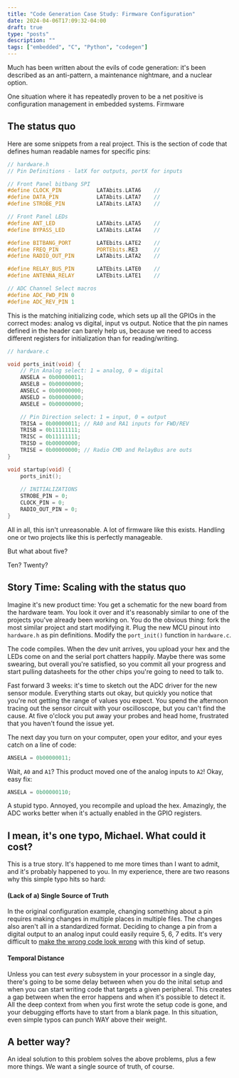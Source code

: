 ```yaml
---
title: "Code Generation Case Study: Firmware Configuration"
date: 2024-04-06T17:09:32-04:00
draft: true
type: "posts"
description: ""
tags: ["embedded", "C", "Python", "codegen"]
---
```


Much has been written about the evils of code generation: it's been described as an anti-pattern, a maintenance nightmare, and a nuclear option. 

One situation where it has repeatedly proven to be a net positive is configuration management in embedded systems. Firmware 

## The status quo

Here are some snippets from a real project. This is the section of code that defines human readable names for specific pins:

```c
// hardware.h
// Pin Definitions - latX for outputs, portX for inputs

// Front Panel bitbang SPI
#define CLOCK_PIN           LATAbits.LATA6    //
#define DATA_PIN            LATAbits.LATA7    // 
#define STROBE_PIN          LATAbits.LATA3    // 

// Front Panel LEDs
#define ANT_LED             LATAbits.LATA5    // 
#define BYPASS_LED          LATAbits.LATA4    // 

#define BITBANG_PORT        LATEbits.LATE2    // 
#define FREQ_PIN            PORTEbits.RE3     // 
#define RADIO_OUT_PIN       LATAbits.LATA2    // 

#define RELAY_BUS_PIN       LATEbits.LATE0    // 
#define ANTENNA_RELAY       LATEbits.LATE1    // 

// ADC Channel Select macros
#define ADC_FWD_PIN 0
#define ADC_REV_PIN 1
```

This is the matching initializing code, which sets up all the GPIOs in the correct modes: analog vs digital, input vs output. Notice that the pin names defined in the header can barely help us, because we need to access different registers for initialization than for reading/writing.

```c
// hardware.c

void ports_init(void) {
    // Pin Analog select: 1 = analog, 0 = digital
    ANSELA = 0b00000011;
    ANSELB = 0b00000000;
    ANSELC = 0b00000000;
    ANSELD = 0b00000000;
    ANSELE = 0b00000000;

    // Pin Direction select: 1 = input, 0 = output
    TRISA = 0b00000011; // RA0 and RA1 inputs for FWD/REV
    TRISB = 0b11111111; 
    TRISC = 0b11111111;
    TRISD = 0b00000000;
    TRISE = 0b00000000; // Radio CMD and RelayBus are outs
}

void startup(void) {
    ports_init();
    
    // INITIALIZATIONS
    STROBE_PIN = 0;
    CLOCK_PIN = 0;
    RADIO_OUT_PIN = 0;
}
```

All in all, this isn't unreasonable. A lot of firmware like this exists. Handling one or two projects like this is perfectly manageable. 

But what about five?

Ten? Twenty?

## Story Time: Scaling with the status quo

Imagine it's new product time: You get a schematic for the new board from the hardware team. You look it over and it's reasonably similar to one of the projects you've already been working on. You do the obvious thing: fork the most similar project and start modifying it. Plug the new MCU pinout into `hardware.h` as pin definitions. Modify the `port_init()` function in `hardware.c`.

The code compiles. When the dev unit arrives, you upload your hex and the LEDs come on and the serial port chatters happily. Maybe there was some swearing, but overall you're satisfied, so you commit all your progress and start pulling datasheets for the other chips you're going to need to talk to.

Fast forward 3 weeks: it's time to sketch out the ADC driver for the new sensor module. Everything starts out okay, but quickly you notice that you're not getting the range of values you expect. You spend the afternoon tracing out the sensor circuit with your oscilloscope, but you can't find the cause. At five o'clock you put away your probes and head home, frustrated that you haven't found the issue yet.

The next day you turn on your computer, open your editor, and your eyes catch on a line of code:

```c
ANSELA = 0b00000011;
```

Wait, `A0` and `A1`? This product moved one of the analog inputs to `A2`! Okay, easy fix:

```c
ANSELA = 0b00000110;
```

A stupid typo. Annoyed, you recompile and upload the hex. Amazingly, the ADC works better when it's actually enabled in the GPIO registers. 

## I mean, it's one typo, Michael. What could it cost?

This is a true story. It's happened to me more times than I want to admit, and it's probably happened to you. In my experience, there are two reasons why this simple typo hits so hard:

#### (Lack of a) Single Source of Truth

In the original configuration example, changing something about a pin requires making changes in multiple places in multiple files. The changes also aren't all in a standardized format. Deciding to change a pin from a digital output to an analog input could easily require 5, 6, 7 edits. It's very difficult to [make the wrong code look wrong](https://www.joelonsoftware.com/2005/05/11/making-wrong-code-look-wrong/) with this kind of setup.

#### Temporal Distance

Unless you can test *every* subsystem in your processor in a single day, there's going to be some delay between when you do the inital setup and when you can start writing code that targets a given peripheral. This creates a gap between when the error happens and when it's possible to detect it. All the deep context from when you first wrote the setup code is gone, and your debugging efforts have to start from a blank page. In this situation, even simple typos can punch WAY above their weight.

## A better way?

An ideal solution to this problem solves the above problems, plus a few more things. We want a single source of truth, of course.

